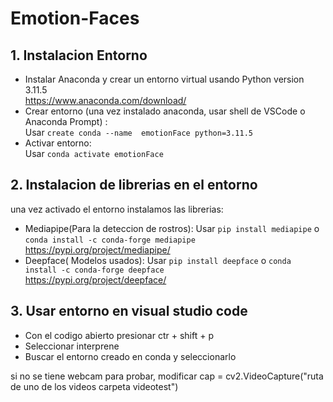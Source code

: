 # Emotion-Faces
## 1. Instalacion Entorno
- Instalar Anaconda y crear un entorno virtual usando Python version 3.11.5  
https://www.anaconda.com/download/  
- Crear entorno (una vez instalado anaconda, usar shell de VSCode o Anaconda Prompt) :  
  Usar `create conda --name  emotionFace python=3.11.5`
- Activar entorno:  
  Usar `conda activate emotionFace`

## 2. Instalacion de librerias en el entorno
una vez activado el entorno instalamos las librerias:  
- Mediapipe(Para la deteccion de rostros):
  Usar `pip install mediapipe` o `conda install -c conda-forge mediapipe`    
  https://pypi.org/project/mediapipe/
- Deepface( Modelos usados):
  Usar `pip install deepface` o
  `conda install -c conda-forge deepface`  
  https://pypi.org/project/deepface/

## 3. Usar entorno en visual studio code
- Con el codigo abierto presionar ctr + shift + p
- Seleccionar interprene
- Buscar el entorno creado en conda y seleccionarlo
  

si no se tiene webcam para probar, modificar cap = cv2.VideoCapture("ruta de uno de los videos carpeta videotest")
